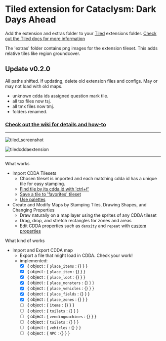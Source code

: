 # Tiled extension for Cataclysm: Dark Days Ahead

Add the extension and extras folder to your [Tiled](https://www.mapeditor.org/) extensions folder.
[Check out the Tiled docs for more information](https://doc.mapeditor.org/en/stable/reference/scripting/#script-extensions)

The 'extras' folder contains png images for the extension tileset. This adds relative tiles like region groundcover.

## Update v0.2.0

All paths shifted. If updating, delete old extension files and configs. May or may not load with old maps.

- unknown cdda ids assigned question mark tile.
- all tsx files now tsj.
- all tmx files now tmj.
- folders renamed.

### [Check out the wiki for details and how-to](https://github.com/solerante/tiled-cdda-map-extension/wiki)

---

![tiled_screenshot](https://user-images.githubusercontent.com/30750303/199577624-fcc35ebf-7ec3-4617-9c5e-3c670f156607.png)

![tiledcddaextension](https://user-images.githubusercontent.com/30750303/202532520-69f460d4-2f5e-49c0-b3e7-46e10fc9637e.gif)

---

What works

- Import CDDA Tilesets
  - Chosen tileset is imported and each matching cdda id has a unique tile for easy stamping.
  - [Find tile by its cdda id with 'ctrl+f'](https://github.com/solerante/tiled-cdda-map-extension/wiki/Menu-Actions#find-cdda-tile)
  - [Save a tile to 'favorites' tileset](https://github.com/solerante/tiled-cdda-map-extension/wiki/Menu-Actions#add-sprite-to-favorites)
  - [Use palettes](https://github.com/solerante/tiled-cdda-map-extension/wiki#cdda-data-in-custom-properties)
- Create and Modify Maps by Stamping Tiles, Drawing Shapes, and Changing Properties
  - Draw naturally on a map layer using the sprites of any CDDA tileset
  - Drag, drop, and stretch rectangles for zones and areas
  - Edit CDDA properties such as `density` and `repeat` with [custom properties](https://github.com/solerante/tiled-cdda-map-extension/wiki#cdda-data-in-custom-properties)

What kind of works

- Import and Export CDDA map
  - Export a file that might load in CDDA. Check your work!
  - implemented:
    - [x] { object : { `place_items` : {} } }
    - [x] { object : { `place_item` : {} } }
    - [x] { object : { `place_loot` : {} } }
    - [x] { object : { `place_monsters` : {} } }
    - [x] { object : { `place_vehicles` : {} } }
    - [x] { object : { `place_fields` : {} } }
    - [x] { object : { `place_zones` : {} } }
    - [ ] { object : { `items` : {} } }
    - [ ] { object : { `toilets` : {} } }
    - [ ] { object : { `vendingmachines` : {} } }
    - [ ] { object : { `toilets` : {} } }
    - [ ] { object : { `vehicles` : {} } }
    - [ ] { object : { `NPC` : {} } }
